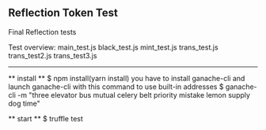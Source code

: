 ## Reflection Token Test
Final Reflection tests

Test overview:
main_test.js
black_test.js
mint_test.js
trans_test.js
trans_test2.js
trans_test3.js

-------------------------------------------------------------------------------------------------------

** install **
$ npm install(yarn install)
you have to install ganache-cli and launch ganache-cli with this command to use built-in addresses
$ ganache-cli -m "three elevator bus mutual celery belt priority mistake lemon supply dog time"

** start **
$ truffle test